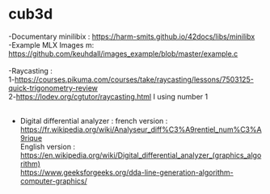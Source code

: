 # cub3d

-Documentary minilibix : https://harm-smits.github.io/42docs/libs/minilibx </br>
-Example MLX Images m: https://github.com/keuhdall/images_example/blob/master/example.c</br></br>
-Raycasting :</br>
  1-https://courses.pikuma.com/courses/take/raycasting/lessons/7503125-quick-trigonometry-review </br>
  2-https://lodev.org/cgtutor/raycasting.html
  I using number 1 </br></br>
- Digital differential analyzer : </b>
french version : https://fr.wikipedia.org/wiki/Analyseur_diff%C3%A9rentiel_num%C3%A9rique</br>
English version : https://en.wikipedia.org/wiki/Digital_differential_analyzer_(graphics_algorithm)</br> 
https://www.geeksforgeeks.org/dda-line-generation-algorithm-computer-graphics/ </br>
